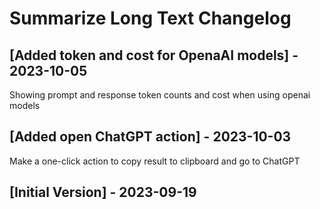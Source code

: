 # Summarize Long Text Changelog

## [Added token and cost for OpenaAI models] - 2023-10-05
Showing prompt and response token counts and cost when using openai models

## [Added open ChatGPT action] - 2023-10-03
Make a one-click action to copy result to clipboard and go to ChatGPT</li>


## [Initial Version] - 2023-09-19